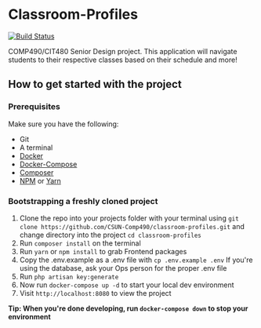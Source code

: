 # Classroom-Profiles
[![Build Status](https://cloud.drone.io/api/badges/CSUN-Comp490/classroom-profiles/status.svg?branch=dev)](https://cloud.drone.io/CSUN-Comp490/classroom-profiles)

COMP490/CIT480 Senior Design project. This application will navigate students to their respective classes based on their schedule and more!

## How to get started with the project

### Prerequisites 
Make sure you have the following:
- Git 
- A terminal
- [Docker](https://www.docker.com/get-started)
- [Docker-Compose](https://docs.docker.com/compose/install/)
- [Composer](https://getcomposer.org/doc/00-intro.md)
- [NPM](https://www.npmjs.com/get-npm) or [Yarn](https://yarnpkg.com/lang/en/docs/install/)

### Bootstrapping a freshly cloned project
1. Clone the repo into your projects folder with your terminal using `git clone https://github.com/CSUN-Comp490/classroom-profiles.git` and change directory into the project `cd classroom-profiles`
2. Run `composer install` on the terminal
3. Run `yarn` or `npm install` to grab Frontend packages
4. Copy the .env.example as a .env file with `cp .env.example .env` If you're using the database, ask your Ops person for the proper .env file
5. Run `php artisan key:generate`
6. Now run `docker-compose up -d` to start your local dev environment
7. Visit `http://localhost:8080` to view the project

**Tip: When you're done developing, run `docker-compose down` to stop your environment**
